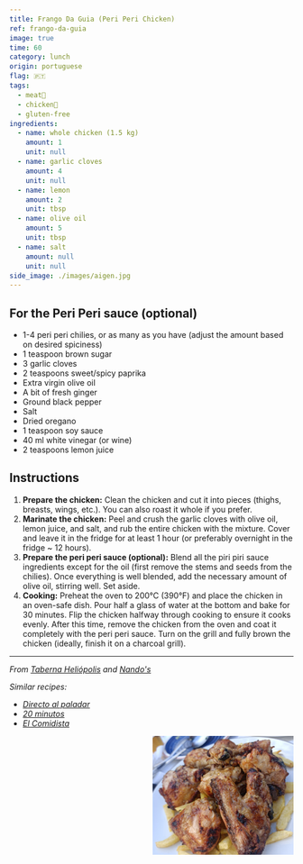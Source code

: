 ```yaml
---
title: Frango Da Guia (Peri Peri Chicken)
ref: frango-da-guia
image: true
time: 60
category: lunch
origin: portuguese
flag: 🇵🇹
tags:
  - meat🥩
  - chicken🍗
  - gluten-free
ingredients:
  - name: whole chicken (1.5 kg)
    amount: 1
    unit: null
  - name: garlic cloves
    amount: 4
    unit: null
  - name: lemon
    amount: 2
    unit: tbsp
  - name: olive oil
    amount: 5
    unit: tbsp
  - name: salt
    amount: null
    unit: null
side_image: ./images/aigen.jpg
---
```


## For the Peri Peri sauce (optional)
- 1-4 peri peri chilies, or as many as you have (adjust the amount based on desired spiciness)
- 1 teaspoon brown sugar
- 3 garlic cloves
- 2 teaspoons sweet/spicy paprika
- Extra virgin olive oil
- A bit of fresh ginger
- Ground black pepper
- Salt
- Dried oregano
- 1 teaspoon soy sauce
- 40 ml white vinegar (or wine)
- 2 teaspoons lemon juice

## Instructions
1. **Prepare the chicken:** Clean the chicken and cut it into pieces (thighs, breasts, wings, etc.). You can also roast it whole if you prefer.
2. **Marinate the chicken:** Peel and crush the garlic cloves with olive oil, lemon juice, and salt, and rub the entire chicken with the mixture. Cover and leave it in the fridge for at least 1 hour (or preferably overnight in the fridge ~ 12 hours).
3. **Prepare the peri peri sauce (optional):** Blend all the piri piri sauce ingredients except for the oil (first remove the stems and seeds from the chilies). Once everything is well blended, add the necessary amount of olive oil, stirring well. Set aside.
4. **Cooking:** Preheat the oven to 200°C (390°F) and place the chicken in an oven-safe dish. Pour half a glass of water at the bottom and bake for 30 minutes. Flip the chicken halfway through cooking to ensure it cooks evenly. After this time, remove the chicken from the oven and coat it completely with the peri peri sauce. Turn on the grill and fully brown the chicken (ideally, finish it on a charcoal grill).

---

_From [Taberna Heliópolis](https://maps.app.goo.gl/3PA5jPJHGyjgPZQC6) and [Nando's](https://www.nandos.com/)_

_Similar recipes:_ 
- _[Directo al paladar](https://www.directoalpaladar.com/recetas-de-carnes-y-aves/receta-frango-piri-piri-pollo-al-carbon-asado-al-estilo-portugues)_
- _[20 minutos](https://www.20minutos.es/gastronomia/recetas/el-pueblo-de-portugal-conocido-como-la-capital-del-pollo-asi-es-su-receta-con-salsa-picante-5059820/)_
- _[El Comidista](https://elpais.com/gastronomia/recetas/2022/01/31/receta/1643623059_297177.html)_

<img src="images/frango_da_guia.png" style="width:250px; float:right;"/>